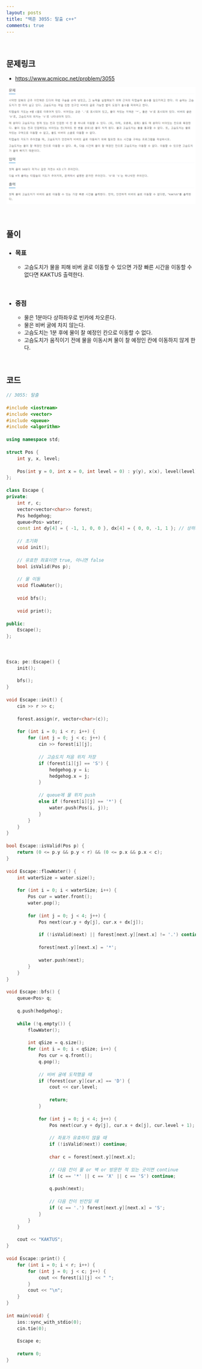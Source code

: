 ```yaml
---
layout: posts
title: "백준 3055: 탈출 c++"
comments: true
---
```


<br>

## **문제링크**

* <https://www.acmicpc.net/problem/3055>   

![](https://github.com/ljh37694/ljh37694.github.io/blob/main/_captures/Baekjoon3055.PNG?raw=true)

<br>

## **풀이**
* ### **목표**
  * 고슴도치가 물을 피해 비버 굴로 이동할 수 있으면 가장 빠른 시간을 이동할 수 없다면 KAKTUS 출력한다.

<br>

* ### **중점**
  * 물은 1분마다 상하좌우로 빈카에 차오른다.
  * 물은 비버 굴에 차지 않는다.
  * 고슴도치는 1분 후에 물이 찰 예정인 칸으로 이동할 수 없다.
  * 고슴도치가 움직이기 전에 물을 이동시켜 물이 찰 예정인 칸에 이동하지 않게 한다.

<br>

## **코드**
``` c++
// 3055: 탈출

#include <iostream>
#include <vector>
#include <queue>
#include <algorithm>

using namespace std;

struct Pos {
	int y, x, level;

	Pos(int y = 0, int x = 0, int level = 0) : y(y), x(x), level(level) {}
};

class Escape {
private:
	int r, c;
	vector<vector<char>> forest;
	Pos hedgehog;
	queue<Pos> water;
	const int dy[4] = { -1, 1, 0, 0 }, dx[4] = { 0, 0, -1, 1 }; // 상하좌우

	// 초기화
	void init();

	// 유효한 좌표이면 true, 아니면 false
	bool isValid(Pos p);

	// 물 이동
	void flowWater();

	void bfs();

	void print();

public:
	Escape();
};



Esca; pe::Escape() {
	init();

	bfs();
}

void Escape::init() {
	cin >> r >> c;

	forest.assign(r, vector<char>(c));

	for (int i = 0; i < r; i++) {
		for (int j = 0; j < c; j++) {
			cin >> forest[i][j];

			// 고슴도치 처음 위치 저장
			if (forest[i][j] == 'S') {
				hedgehog.y = i;
				hedgehog.x = j;
			}

			// queue에 물 위치 push
			else if (forest[i][j] == '*') {
				water.push(Pos(i, j));
			}
		}
	}
}

bool Escape::isValid(Pos p) {
	return (0 <= p.y && p.y < r) && (0 <= p.x && p.x < c);
}

void Escape::flowWater() {
	int waterSize = water.size();

	for (int i = 0; i < waterSize; i++) {
		Pos cur = water.front();
		water.pop();

		for (int j = 0; j < 4; j++) {
			Pos next(cur.y + dy[j], cur.x + dx[j]);

			if (!isValid(next) || forest[next.y][next.x] != '.') continue;

			forest[next.y][next.x] = '*';

			water.push(next);
		}
	}
}

void Escape::bfs() {
	queue<Pos> q;

	q.push(hedgehog);

	while (!q.empty()) {
		flowWater();

		int qSize = q.size();
		for (int i = 0; i < qSize; i++) {
			Pos cur = q.front();
			q.pop();

			// 비버 굴에 도착했을 때
			if (forest[cur.y][cur.x] == 'D') {
				cout << cur.level;

				return;
			}

			for (int j = 0; j < 4; j++) {
				Pos next(cur.y + dy[j], cur.x + dx[j], cur.level + 1);

				// 좌표가 유효하지 않을 때
				if (!isValid(next)) continue;

				char c = forest[next.y][next.x];

				// 다음 칸이 물 or 벽 or 방문한 적 있는 곳이면 continue
				if (c == '*' || c == 'X' || c == 'S') continue;

				q.push(next);

				// 다음 칸이 빈칸일 떄
				if (c == '.') forest[next.y][next.x] = 'S';
			}
		}
	}

	cout << "KAKTUS";
}

void Escape::print() {
	for (int i = 0; i < r; i++) {
		for (int j = 0; j < c; j++) {
			cout << forest[i][j] << " ";
		}
		cout << "\n";
	}
}

int main(void) {
	ios::sync_with_stdio(0);
	cin.tie(0);

	Escape e;

	return 0;
}
```
